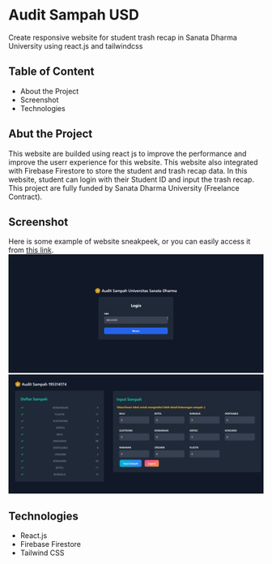 # Audit Sampah USD
Create responsive website for student trash recap in Sanata Dharma University using react.js and tailwindcss

## Table of Content
- About the Project
- Screenshot
- Technologies

## Abut the Project
This website are builded using react js to improve the performance and improve the userr experience for this website. This website also integrated with Firebase Firestore to store the student and trash recap data. In this website, student can login with their Student ID and input the trash recap. This project are fully funded by Sanata Dharma University (Freelance Contract).

## Screenshot
Here is some example of website sneakpeek, or you can easily access it from  [this link](https://fchsampah.web.app/).
![My Image](screenshot/1.png)  ![My Image](screenshot/2.png)

## Technologies
- React.js
- Firebase Firestore
- Tailwind CSS
